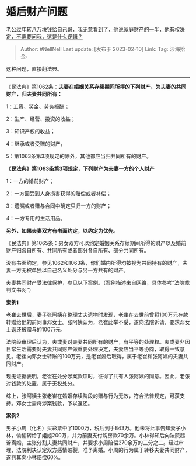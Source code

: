 # 婚后财产问题
[老公过年转八万块钱给自己哥，我无意看到了，他说家庭财产的一半，他有权决定，不需要问我，这是什么逻辑？](https://www.zhihu.com/question/580525455/answer/2885441412)

> Author: #NellNell
> Last update: [发布于 2023-02-10]
> Link:
> Tag:
> 沙海拾金:

这种问题，直接翻法典。

---

《民法典》第1062条：**夫妻在婚姻关系存续期间所得的下列财产，为夫妻的共同财产，归夫妻共同所有：**

1：工资、奖金、劳务报酬；

2：生产、经营、投资的收益；

3：知识产权的收益；

4：继承或者受赠的财产，

5：第1063条第3项规定的除外，其他都应当归共同所有的财产。

**《民法典》第1063条第3项规定，下列财产为夫妻一方的个人财产**

1：一方的婚前财产；

2：一方因受到人身损害获得的赔偿或者补偿；

3：遗嘱或者赠与合同中确定只归一方的财产；

4：一方专用的生活用品。

**另外，如果夫妻双方有书面约定，以约定为优先。**

《民法典》第1065条：男女双方可以约定婚姻关系存续期间所得的财产以及婚前财产归各自所有、共同所有或者部分各自所有、部分共同所有。

没有书面约定，参见1062和1063条，你们婚内所得均被视为共同持有的财产，夫妻一方无权单独以自己名义处分与另一方共有的财产。

夫妻共同财产受法律保护，参见以下案例。（案例描述来自网络，具体参考“法院裁判文书网”）

**案例1**

老崔去世后，妻子张阿姨在整理丈夫遗物时发现，老崔在去世前曾将100万元存款转赠给他的前同事邓女士。张阿姨认为，老崔此举不妥，遂向法院诉请，要求邓女士返还被赠与的100万元。

法院经审理后认为，夫或妻对夫妻共同所有的财产，有平等的处理权。夫或妻非因日常生活需要对夫妻共同财产做重要处理决定，夫妻应当平等协商，取得一致意见。老崔向邓女士转账的100万元，是老崔婚后取得，属于老崔和张阿姨的夫妻共同财产。

现无证据表明，老崔在处分涉案款项时，征得了共有人张阿姨的同意。因此，老张对钱款的处置，属于无权处分。

综上，张阿姨主张老崔在婚姻存续阶段的赠与行为无效，符合法律规定，可获支持。邓女士需将涉案钱款，予以返还。

**案例2**

男子小周（化名）买彩票中了1000万，税后到手843万。他未将此事告知妻子小林，偷偷转给了姐姐200万，并为前妻支付购房款70余万。小林得知后向法院起诉离婚，主张分割夫妻共同财产，并要求小周赔偿270余万的三分之二。经过审理，法院判决认定双方感情破裂，准予离婚。小周的行为属于转移夫妻共同财产，遂判其向小林赔偿60%。
